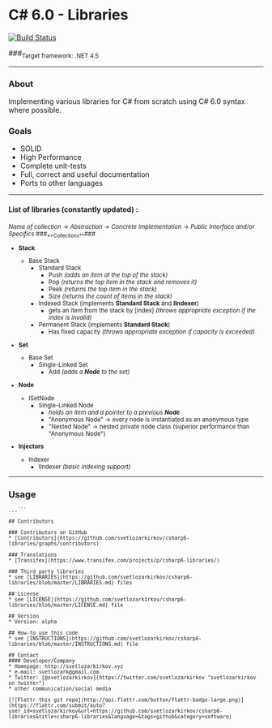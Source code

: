 C# 6.0 - Libraries
======

[![Build Status](https://travis-ci.org/svetlozarkirkov/csharp6-libraries.svg?branch=master)](https://travis-ci.org/svetlozarkirkov/csharp6-libraries)

###<sub>Target framework: .NET 4.5</sub>


---
### **About**
Implementing various libraries for C# from scratch using C# 6.0 syntax where possible.


### **Goals**
- SOLID
- High Performance
- Complete unit-tests
- Full, correct and useful documentation
- Ports to other languages

----------
<h4>List of libraries (constantly updated) :</h4>
<sub><em>Name of collection -> Abstraction -> Concrete Implementation -> Public Interface and/or Specifics</em>
###<sub>**Collections**</sub>###

 - **Stack**
	 - Base Stack
		 - Standard Stack
			 - Push <em>(adds an item at the top of the stack)</em>
			 - Pop <em>(returns the top item in the stack  and removes it)</em>
			 - Peek <em>(returns the top item in the stack)</em>
			 - Size <em>(returns the count of items in the stack)</em>
		 - Indexed Stack (implements **Standard Stack** and **IIndexer**)
			 - gets an item from the stack by [index] <em>(throws appropriate exception if the index is invalid)</em>
		 - Permanent Stack (implements **Standard Stack**)
			 - Has fixed capacity <em>(throws appropriate exception if capacity is exceeded)</em>


 - **Set**
	 - Base Set
		 - Single-Linked Set 
			 - Add <em>(adds a **Node** to the set)</em>
 - **Node**
	 - ISetNode
		 - Single-Linked Node
			 - <em>holds an item and a pointer to a previous **Node**</em>
			 - "Anonymous Node" -> every node is instantiated as an anonymous type
			 - "Nested Node" -> nested private node class (superior performance than "Anonymous Node")


 - **Injectors**
	 - Indexer
		 - IIndexer <em>(basic indexing support)</em>

----------

<!--## Download
* [Version 0.2](https://github.com/svetlozarkirkov/csharp6-libraries/archive/master.zip)
* Other Versions-->

## Usage
```$ git clone https://github.com/svetlozarkirkov/csharp6-libraries.git
...```

## Contributors

### Contributors on GitHub
* [Contributors](https://github.com/svetlozarkirkov/csharp6-libraries/graphs/contributors)

### Translations
* [Transifex](https://www.transifex.com/projects/p/csharp6-libraries/)

### Third party libraries
* see [LIBRARIES](https://github.com/svetlozarkirkov/csharp6-libraries/blob/master/LIBRARIES.md) files

## License 
* see [LICENSE](https://github.com/svetlozarkirkov/csharp6-libraries/blob/master/LICENSE.md) file

## Version 
* Version: alpha

## How-to use this code
* see [INSTRUCTIONS](https://github.com/svetlozarkirkov/csharp6-libraries/blob/master/INSTRUCTIONS.md) file

## Contact
#### Developer/Company
* Homepage: http://svetlozarkirkov.xyz
* e-mail: svetlozark@gmail.com
* Twitter: [@svetlozarkirkov](https://twitter.com/svetlozarkirkov "svetlozarkirkov on twitter")
* other communication/social media

[![Flattr this git repo](http://api.flattr.com/button/flattr-badge-large.png)](https://flattr.com/submit/auto?user_id=svetlozarkirkov&url=https://github.com/svetlozarkirkov/csharp6-libraries&title=csharp6-libraries&language=&tags=github&category=software)
